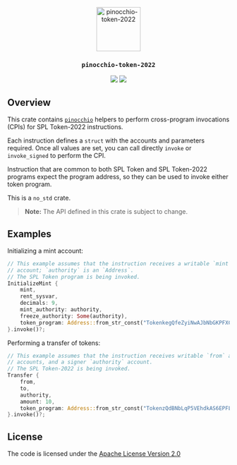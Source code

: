 <p align="center">
 <img alt="pinocchio-token-2022" src="https://github.com/user-attachments/assets/4048fe96-9096-4441-85c3-5deffeb089a6" height="100"/>
</p>
<h3 align="center">
  <code>pinocchio-token-2022</code>
</h3>
<p align="center">
  <a href="https://crates.io/crates/pinocchio-token-2022"><img src="https://img.shields.io/crates/v/pinocchio-token-2022?logo=rust" /></a>
  <a href="https://docs.rs/pinocchio-token-2022"><img src="https://img.shields.io/docsrs/pinocchio-token-2022?logo=docsdotrs" /></a>
</p>

## Overview

This crate contains [`pinocchio`](https://crates.io/crates/pinocchio) helpers to perform cross-program invocations (CPIs) for SPL Token-2022 instructions.

Each instruction defines a `struct` with the accounts and parameters required. Once all values are set, you can call directly `invoke` or `invoke_signed` to perform the CPI.

Instruction that are common to both SPL Token and SPL Token-2022 programs expect the program address, so they can be used to invoke either token program.

This is a `no_std` crate.

> **Note:** The API defined in this crate is subject to change.

## Examples

Initializing a mint account:

```rust
// This example assumes that the instruction receives a writable `mint`
// account; `authority` is an `Address`.
// The SPL Token program is being invoked.
InitializeMint {
    mint,
    rent_sysvar,
    decimals: 9,
    mint_authority: authority,
    freeze_authority: Some(authority),
    token_program: Address::from_str_const("TokenkegQfeZyiNwAJbNbGKPFXCWuBvf9Ss623VQ5DA")
}.invoke()?;
```

Performing a transfer of tokens:

```rust
// This example assumes that the instruction receives writable `from` and `to`
// accounts, and a signer `authority` account.
// The SPL Token-2022 is being invoked.
Transfer {
    from,
    to,
    authority,
    amount: 10,
    token_program: Address::from_str_const("TokenzQdBNbLqP5VEhdkAS6EPFLC1PHnBqCXEpPxuEb")
}.invoke()?;
```

## License

The code is licensed under the [Apache License Version 2.0](../LICENSE)
